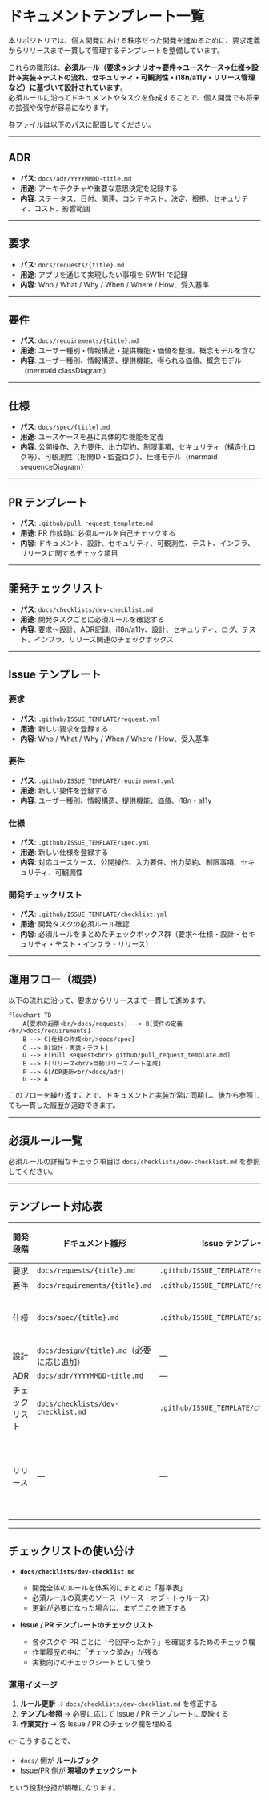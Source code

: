 # ドキュメントテンプレート一覧

本リポジトリでは、個人開発における秩序だった開発を進めるために、要求定義からリリースまで一貫して管理するテンプレートを整備しています。  

これらの雛形は、**必須ルール（要求→シナリオ→要件→ユースケース→仕様→設計→実装→テストの流れ、セキュリティ・可観測性・i18n/a11y・リリース管理など）に基づいて設計されています**。  
必須ルールに沿ってドキュメントやタスクを作成することで、個人開発でも将来の拡張や保守が容易になります。

各ファイルは以下のパスに配置してください。

---

## ADR
- **パス**: `docs/adr/YYYYMMDD-title.md`
- **用途**: アーキテクチャや重要な意思決定を記録する
- **内容**: ステータス、日付、関連、コンテキスト、決定、根拠、セキュリティ、コスト、影響範囲

---

## 要求
- **パス**: `docs/requests/{title}.md`
- **用途**: アプリを通じて実現したい事項を 5W1H で記録
- **内容**: Who / What / Why / When / Where / How、受入基準

---

## 要件
- **パス**: `docs/requirements/{title}.md`
- **用途**: ユーザー種別・情報構造・提供機能・価値を整理。概念モデルを含む
- **内容**: ユーザー種別、情報構造、提供機能、得られる価値、概念モデル（mermaid classDiagram）

---

## 仕様
- **パス**: `docs/spec/{title}.md`
- **用途**: ユースケースを基に具体的な機能を定義
- **内容**: 公開操作、入力要件、出力契約、制限事項、セキュリティ（構造化ログ等）、可観測性（相関ID・監査ログ）、仕様モデル（mermaid sequenceDiagram）

---

## PR テンプレート
- **パス**: `.github/pull_request_template.md`
- **用途**: PR 作成時に必須ルールを自己チェックする
- **内容**: ドキュメント、設計、セキュリティ、可観測性、テスト、インフラ、リリースに関するチェック項目

---

## 開発チェックリスト
- **パス**: `docs/checklists/dev-checklist.md`
- **用途**: 開発タスクごとに必須ルールを確認する
- **内容**: 要求〜設計、ADR記録、i18n/a11y、設計、セキュリティ、ログ、テスト、インフラ、リリース関連のチェックボックス

---

## Issue テンプレート

### 要求
- **パス**: `.github/ISSUE_TEMPLATE/request.yml`
- **用途**: 新しい要求を登録する
- **内容**: Who / What / Why / When / Where / How、受入基準

### 要件
- **パス**: `.github/ISSUE_TEMPLATE/requirement.yml`
- **用途**: 新しい要件を登録する
- **内容**: ユーザー種別、情報構造、提供機能、価値、i18n・a11y

### 仕様
- **パス**: `.github/ISSUE_TEMPLATE/spec.yml`
- **用途**: 新しい仕様を登録する
- **内容**: 対応ユースケース、公開操作、入力要件、出力契約、制限事項、セキュリティ、可観測性

### 開発チェックリスト
- **パス**: `.github/ISSUE_TEMPLATE/checklist.yml`
- **用途**: 開発タスクの必須ルール確認
- **内容**: 必須ルールをまとめたチェックボックス群（要求〜仕様・設計・セキュリティ・テスト・インフラ・リリース）

---

## 運用フロー（概要）

以下の流れに沿って、要求からリリースまで一貫して進めます。

```mermaid
flowchart TD
    A[要求の起票<br/>docs/requests] --> B[要件の定義<br/>docs/requirements]
    B --> C[仕様の作成<br/>docs/spec]
    C --> D[設計・実装・テスト]
    D --> E[Pull Request<br/>.github/pull_request_template.md]
    E --> F[リリース<br/>自動リリースノート生成]
    F --> G[ADR更新<br/>docs/adr]
    G --> A
```

このフローを繰り返すことで、ドキュメントと実装が常に同期し、後から参照しても一貫した履歴が追跡できます。

---

## 必須ルール一覧

必須ルールの詳細なチェック項目は
`docs/checklists/dev-checklist.md` を参照してください。

---

## テンプレート対応表

| 開発段階     | ドキュメント雛形                        | Issue テンプレート                   | PR チェック | セキュリティ | 可観測性 | i18n/a11y | リリース管理 |
|--------------|----------------------------------------|--------------------------------------|-------------|--------------|----------|-----------|--------------|
| 要求         | `docs/requests/{title}.md`             | `.github/ISSUE_TEMPLATE/request.yml` |             |              |          | ✅         |              |
| 要件         | `docs/requirements/{title}.md`         | `.github/ISSUE_TEMPLATE/requirement.yml` |             |              |          | ✅         |              |
| 仕様         | `docs/spec/{title}.md`                 | `.github/ISSUE_TEMPLATE/spec.yml`    |             | ✅（ログ方針） | ✅（相関ID） |           |              |
| 設計         | `docs/design/{title}.md`（必要に応じ追加） | —                                    |             | ✅            | ✅        |           |              |
| ADR          | `docs/adr/YYYYMMDD-title.md`           | —                                    |             | ✅            | ✅        |           |              |
| チェックリスト | `docs/checklists/dev-checklist.md`     | `.github/ISSUE_TEMPLATE/checklist.yml` | `.github/pull_request_template.md` | ✅ | ✅ | ✅ | ✅ |
| リリース     | —                                      | —                                    | `.github/pull_request_template.md` | ✅（リリースノート品質） |          |           | ✅（自動生成必須） |

---

## チェックリストの使い分け

- **`docs/checklists/dev-checklist.md`**  
  - 開発全体のルールを体系的にまとめた「基準表」  
  - 必須ルールの真実のソース（ソース・オブ・トゥルース）  
  - 更新が必要になった場合は、まずここを修正する  

- **Issue / PR テンプレートのチェックリスト**  
  - 各タスクや PR ごとに「今回守ったか？」を確認するためのチェック欄  
  - 作業履歴の中に「チェック済み」が残る  
  - 実務向けのチェックシートとして使う  

### 運用イメージ
1. **ルール更新** → `docs/checklists/dev-checklist.md` を修正する  
2. **テンプレ参照** → 必要に応じて Issue / PR テンプレートに反映する  
3. **作業実行** → 各 Issue / PR のチェック欄を埋める  

👉 こうすることで、  
- `docs/` 側が **ルールブック**  
- Issue/PR 側が **現場のチェックシート**  

という役割分担が明確になります。
